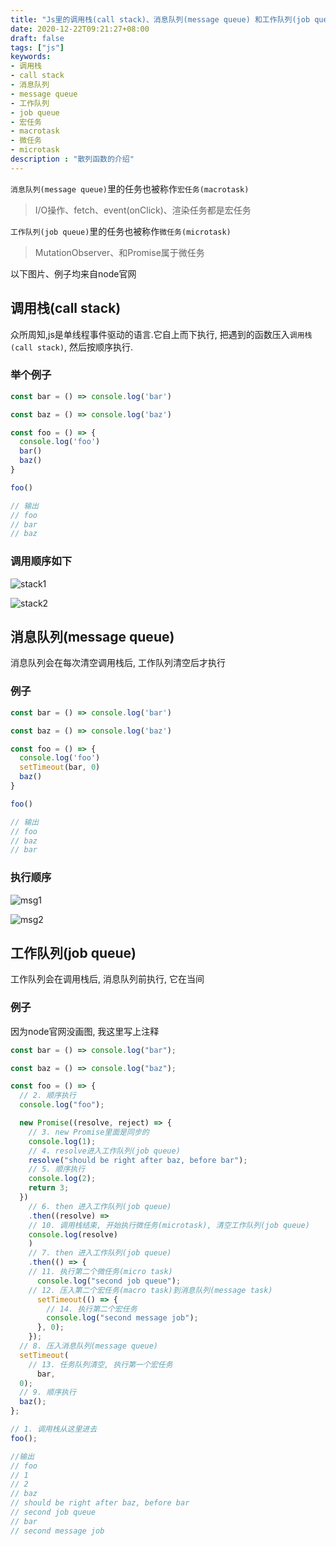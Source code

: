 ```yaml
---
title: "Js里的调用栈(call stack)、消息队列(message queue) 和工作队列(job queue)"
date: 2020-12-22T09:21:27+08:00
draft: false
tags: ["js"]
keywords:
- 调用栈
- call stack
- 消息队列
- message queue
- 工作队列
- job queue
- 宏任务
- macrotask
- 微任务
- microtask
description : "散列函数的介绍"
---
```


`消息队列(message queue)`里的任务也被称作`宏任务(macrotask)`  
> I/O操作、fetch、event(onClick)、渲染任务都是宏任务  

`工作队列(job queue)`里的任务也被称作`微任务(microtask)`  
> MutationObserver、和Promise属于微任务  

<!--more-->
以下图片、例子均来自node官网

## 调用栈(call stack)

众所周知,js是单线程事件驱动的语言.它自上而下执行, 把遇到的函数压入`调用栈(call stack)`, 然后按顺序执行.

### 举个例子
```js
const bar = () => console.log('bar')

const baz = () => console.log('baz')

const foo = () => {
  console.log('foo')
  bar()
  baz()
}

foo()

// 输出
// foo
// bar
// baz
```

### 调用顺序如下
![stack1](https://nodejs.dev/static/270ebeb6dbfa7d613152b71257c72a9e/c83ae/call-stack-first-example.png)

![stack2](https://nodejs.dev/static/ca404c319c6fc595497d5dc097d469ff/fc1a1/execution-order-first-example.png)

## 消息队列(message queue)
消息队列会在每次清空调用栈后, 工作队列清空后才执行

### 例子
```js
const bar = () => console.log('bar')

const baz = () => console.log('baz')

const foo = () => {
  console.log('foo')
  setTimeout(bar, 0)
  baz()
}

foo()

// 输出
// foo
// baz
// bar

```

### 执行顺序
![msg1](https://nodejs.dev/static/be55515b9343074d00b43de88c495331/966a0/call-stack-second-example.png)

![msg2](https://nodejs.dev/static/585ff3207d814911a7e44d55fbde483b/f96db/execution-order-second-example.png)

## 工作队列(job queue)
工作队列会在调用栈后, 消息队列前执行, 它在当间

### 例子
因为node官网没画图, 我这里写上注释

```js
const bar = () => console.log("bar");

const baz = () => console.log("baz");

const foo = () => {
  // 2. 顺序执行
  console.log("foo");

  new Promise((resolve, reject) => {
    // 3. new Promise里面是同步的 
    console.log(1);
    // 4. resolve进入工作队列(job queue)
    resolve("should be right after baz, before bar");
    // 5. 顺序执行
    console.log(2);
    return 3;
  })
    // 6. then 进入工作队列(job queue)
    .then((resolve) => 
    // 10. 调用栈结束, 开始执行微任务(microtask), 清空工作队列(job queue)
    console.log(resolve)
    )
    // 7. then 进入工作队列(job queue)
    .then(() => {
    // 11. 执行第二个微任务(micro task)
      console.log("second job queue");
    // 12. 压入第二个宏任务(macro task)到消息队列(message task)
      setTimeout(() => {
        // 14. 执行第二个宏任务
        console.log("second message job");
      }, 0);
    });
  // 8. 压入消息队列(message queue) 
  setTimeout(
    // 13. 任务队列清空, 执行第一个宏任务
      bar, 
  0);
  // 9. 顺序执行   
  baz();
};

// 1. 调用栈从这里进去
foo();

//输出
// foo
// 1
// 2
// baz
// should be right after baz, before bar
// second job queue
// bar
// second message job 
```